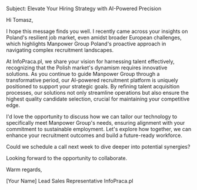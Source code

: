 Subject: Elevate Your Hiring Strategy with AI-Powered Precision

Hi Tomasz,

I hope this message finds you well. I recently came across your insights on Poland's resilient job market, even amidst broader European challenges, which highlights Manpower Group Poland's proactive approach in navigating complex recruitment landscapes.

At InfoPraca.pl, we share your vision for harnessing talent effectively, recognizing that the Polish market's dynamism requires innovative solutions. As you continue to guide Manpower Group through a transformative period, our AI-powered recruitment platform is uniquely positioned to support your strategic goals. By refining talent acquisition processes, our solutions not only streamline operations but also ensure the highest quality candidate selection, crucial for maintaining your competitive edge.

I'd love the opportunity to discuss how we can tailor our technology to specifically meet Manpower Group's needs, ensuring alignment with your commitment to sustainable employment. Let's explore how together, we can enhance your recruitment outcomes and build a future-ready workforce.

Could we schedule a call next week to dive deeper into potential synergies?

Looking forward to the opportunity to collaborate.

Warm regards,

[Your Name]
Lead Sales Representative
InfoPraca.pl

```